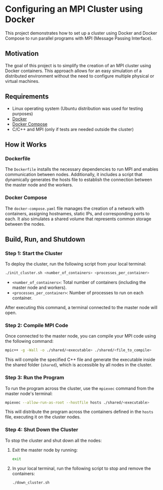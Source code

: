 # Configuring an MPI Cluster using Docker

This project demonstrates how to set up a cluster using Docker and Docker Compose to run parallel programs with MPI (Message Passing Interface).

## Motivation

The goal of this project is to simplify the creation of an MPI cluster using Docker containers. This approach allows for an easy simulation of a distributed environment without the need to configure multiple physical or virtual machines.

## Requirements

- Linux operating system (Ubuntu distribution was used for testing purposes)
- [Docker](https://docs.docker.com/get-docker/)
- [Docker Compose](https://docs.docker.com/compose/install/)
- C/C++ and MPI (only if tests are needed outside the cluster)

## How it Works

### Dockerfile

The `Dockerfile` installs the necessary dependencies to run MPI and enables communication between nodes. Additionally, it includes a script that dynamically generates the hosts file to establish the connection between the master node and the workers.

### Docker Compose

The `docker-compose.yaml` file manages the creation of a network with containers, assigning hostnames, static IPs, and corresponding ports to each. It also simulates a shared volume that represents common storage between the nodes.

## Build, Run, and Shutdown

### Step 1: Start the Cluster

To deploy the cluster, run the following script from your local terminal:

```bash
./init_cluster.sh <number_of_containers> <processes_per_container>
```

- `<number_of_containers>`: Total number of containers (including the master node and workers).
- `<processes_per_container>`: Number of processes to run on each container.

After executing this command, a terminal connected to the master node will open.

### Step 2: Compile MPI Code

Once connected to the master node, you can compile your MPI code using the following command:

```bash
mpic++ -g -Wall -o ./shared/<executable> ./shared/<file_to_compile>
```

This will compile the specified C++ file and generate the executable inside the shared folder (`shared`), which is
accessible by all nodes in the cluster.

### Step 3: Run the Program

To run the program across the cluster, use the `mpiexec` command from the master node's terminal:

```bash
mpiexec --allow-run-as-root --hostfile hosts ./shared/<executable>
```

This will distribute the program across the containers defined in the `hosts` file, executing it on the cluster nodes.

### Step 4: Shut Down the Cluster

To stop the cluster and shut down all the nodes:

1. Exit the master node by running:
   ```bash
   exit
   ```
2. In your local terminal, run the following script to stop and remove the containers:
   ```bash
   ./down_cluster.sh
   ```
